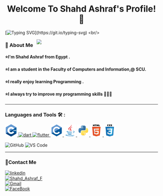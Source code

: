 <h1 align="center"> <!-- <img src="https://raw.githubusercontent.com/MartinHeinz/MartinHeinz/master/wave.gif" width="25px"> -->  Welcome To Shahd Ashraf's Profile! 👋</h1>

[![Typing SVG](https://readme-typing-svg.herokuapp.com?size=30&color=33FFF1&lines=Computer+Science+student;)](https://git.io/typing-svg)
<br/>

<img align='right' src="https://github.com/lauragift21/lauragift21/blob/f845d1d85cb0da735f65854d068dd16b9a447745/code.gif" width="400" >

<h3>🫡 About Me</h3> 
<h4> ⭐I'm Shahd Ashraf from Egypt . <br/><br/>
     ⭐I am a student in the Faculty of Computers and Information,@ SCU. <br/><br/>
     ⭐I really enjoy learning Programming .<br/><br/>
     ⭐I always try to improve my programming skills  👩🏻‍💻 </h4>


---

### Languages and Tools 🛠 : 
<a href="https://www.w3schools.com/cpp/" target="_blank" rel="noreferrer"> <img src="https://raw.githubusercontent.com/devicons/devicon/master/icons/cplusplus/cplusplus-original.svg" alt="cplusplus" width="40" height="40"/> </a>
<a href="https://dart.dev" target="_blank" rel="noreferrer"> <img src="https://www.vectorlogo.zone/logos/dartlang/dartlang-icon.svg" alt="dart" width="40" height="40"/> </a>
<a href="https://flutter.dev" target="_blank" rel="noreferrer"> <img src="https://www.vectorlogo.zone/logos/flutterio/flutterio-icon.svg" alt="flutter" width="40" height="40"/> </a>
<a href="https://www.cprogramming.com/" target="_blank" rel="noreferrer"> <img src="https://raw.githubusercontent.com/devicons/devicon/master/icons/c/c-original.svg" alt="c" width="40" height="40"/> </a>
<a href="https://www.java.com" target="_blank" rel="noreferrer"> <img src="https://raw.githubusercontent.com/devicons/devicon/master/icons/java/java-original.svg" alt="java" width="40" height="40"/> </a> <a href="https://www.python.org" target="_blank" rel="noreferrer"> <img src="https://raw.githubusercontent.com/devicons/devicon/master/icons/python/python-original.svg" alt="python" width="40" height="40"/> </a> 
<a href="https://www.w3.org/html/" target="_blank" rel="noreferrer"><img src="https://raw.githubusercontent.com/devicons/devicon/master/icons/html5/html5-original-wordmark.svg" alt="html5" width="40" height="40"/> </a>
<a href="https://www.w3schools.com/css/" target="_blank" rel="noreferrer"> <img src="https://raw.githubusercontent.com/devicons/devicon/master/icons/css3/css3-original-wordmark.svg" alt="css3" width="40" height="40"/> </a>
 <br> <br>
![GitHub](https://img.shields.io/badge/-GitHub-181717?style=flat-square&logo=github)
![VS Code](http://img.shields.io/badge/-VS%20Code-007ACC?style=flat-square&logo=visual-studio-code&logoColor=ffffff)
 

---

### 🔗Contact Me
[![linkedin](https://img.shields.io/badge/linkedin-0a66c2?style=for-the-badge&logo=linkedin&logoColor=white)](https://www.linkedin.com/in/shahd-ashraf-343333254)  
<a href="https://codeforces.com/profile/Shahd_Ashraf_F" target="blank"><img align="center" src="https://raw.githubusercontent.com/rahuldkjain/github-profile-readme-generator/master/src/images/icons/Social/codeforces.svg" alt="Shahd_Ashraf_F " height="32" width="40" /></a>  
[![Gmail](https://img.shields.io/badge/-Gmail-c14438?style=flat-square&logo=Gmail&logoColor=white&link=mailto:shahdashraf396@gmail.com)](mailto:shahdashraf396@gmail.com)  
[![FaceBook](https://img.shields.io/badge/FaceBook-385490?style=for-the-badge&logo=FaceBook&logoColor=white)](https://www.facebook.com/shahd.ashraf.967422)




<!-- ### 🔗 Links
[![FaceBook](https://img.shields.io/badge/FaceBook-385490?style=for-the-badge&logo=FaceBook&logoColor=white)](https://www.facebook.com/DevAmr74/)
[![linkedin](https://img.shields.io/badge/linkedin-0a66c2?style=for-the-badge&logo=linkedin&logoColor=white)](www.linkedin.com/in/shahd-ashraf-343333254)
<a href="mailto:shahdashraf396@gmail.com><img  src="https://img.shields.io/badge/Gmail-D14836?style=for-the-badge&logo=gmail&logoColor=white"></a> -->


<!-- ### Stats

[![Top Langs](https://github-readme-stats.vercel.app/api/top-langs/?username=
shahdashraf2003
&layout=compact)](https://github.com/anuraghazra/github-readme-stats)

---

<br/>

